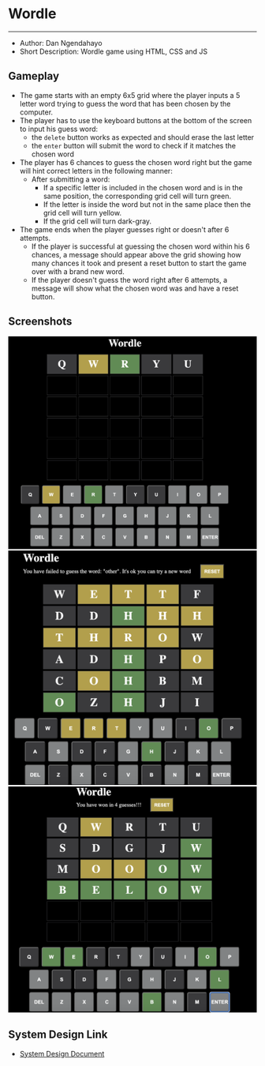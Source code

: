 # Wordle

---

- Author: Dan Ngendahayo
- Short Description: Wordle game using HTML, CSS and JS

## Gameplay

- The game starts with an empty 6x5 grid where the player inputs a 5 letter word trying to guess the word that has been chosen by the computer.
- The player has to use the keyboard buttons at the bottom of the screen to input his guess word:
  - the `delete` button works as expected and should erase the last letter
  - the `enter` button will submit the word to check if it matches the chosen word
- The player has 6 chances to guess the chosen word right but the game will hint correct letters in the following manner:
  - After submitting a word:
    - If a specific letter is included in the chosen word and is in the same position, the corresponding grid cell will turn green.
    - If the letter is inside the word but not in the same place then the grid cell will turn yellow.
    - If the grid cell will turn dark-gray.
- The game ends when the player guesses right or doesn't after 6 attempts.
  - If the player is successful at guessing the chosen word within his 6 chances, a message should appear above the grid showing how many chances it took and present a reset button to start the game over with a brand new word.
  - If the player doesn't guess the word right after 6 attempts, a message will show what the chosen word was and have a reset button.

## Screenshots

![Playing game screenshot](/docs/assets/playingState.png)
![Game lost screenshot](/docs/assets/lostState.png)
![Game won screenshot](/docs/assets/wonState.png)

## System Design Link

- [System Design Document](./docs//design_system.md)
